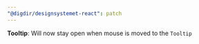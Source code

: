 ```yaml
---
"@digdir/designsystemet-react": patch
---
```


**Tooltip**: Will now stay open when mouse is moved to the `Tooltip`
